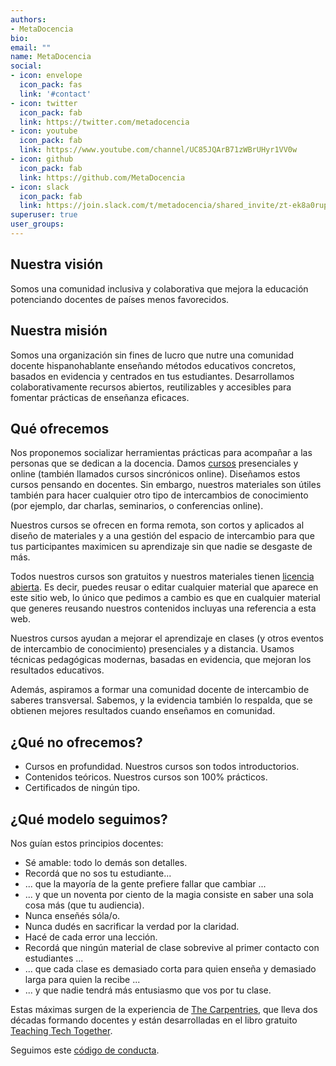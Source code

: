```yaml
---
authors:
- MetaDocencia
bio: 
email: ""
name: MetaDocencia
social:
- icon: envelope
  icon_pack: fas
  link: '#contact'
- icon: twitter
  icon_pack: fab
  link: https://twitter.com/metadocencia
- icon: youtube
  icon_pack: fab
  link: https://www.youtube.com/channel/UC85JQArB71zWBrUHyr1VV0w
- icon: github
  icon_pack: fab
  link: https://github.com/MetaDocencia
- icon: slack
  icon_pack: fab
  link: https://join.slack.com/t/metadocencia/shared_invite/zt-ek8a0rup-MQB_5qUKhr9zIGKQAUImXA
superuser: true
user_groups:
---
```


## Nuestra visión 

Somos una comunidad inclusiva y colaborativa que mejora la educación potenciando docentes de países menos favorecidos.

## Nuestra misión 

Somos una organización sin fines de lucro que nutre una comunidad docente hispanohablante enseñando métodos educativos concretos, basados en evidencia y centrados en tus estudiantes. Desarrollamos colaborativamente recursos abiertos, reutilizables y accesibles para fomentar prácticas de enseñanza eficaces.

## Qué ofrecemos

Nos proponemos socializar herramientas prácticas para acompañar a las personas que se dedican a la docencia. Damos [cursos](/cursos) presenciales y online (también llamados cursos sincrónicos online). Diseñamos estos cursos pensando en docentes. Sin embargo, nuestros materiales son útiles también para hacer cualquier otro tipo de intercambios de conocimiento (por ejemplo, dar charlas, seminarios, o conferencias online).

Nuestros cursos se ofrecen en forma remota, son cortos y aplicados al diseño de materiales y a una gestión del espacio de intercambio para que tus participantes maximicen su aprendizaje sin que nadie se desgaste de más. 

Todos nuestros cursos son gratuitos y nuestros materiales tienen [licencia abierta](https://metadocencia.netlify.com/terms/). Es decir, puedes reusar o editar cualquier material que aparece en este sitio web, lo único que pedimos a cambio es que en cualquier material que generes reusando nuestros contenidos incluyas una referencia a esta web.

Nuestros cursos ayudan a mejorar el aprendizaje en clases (y otros eventos de intercambio de conocimiento) presenciales y a distancia. Usamos técnicas pedagógicas modernas, basadas en evidencia, que mejoran los resultados educativos. 

Además, aspiramos a formar una comunidad docente de intercambio de saberes transversal. Sabemos, y la evidencia también lo respalda, que se obtienen mejores resultados cuando enseñamos en comunidad.

## ¿Qué **no** ofrecemos?

* Cursos en profundidad. Nuestros cursos son todos introductorios.
* Contenidos teóricos. Nuestros cursos son 100% prácticos.
* Certificados de ningún tipo.

## ¿Qué modelo seguimos?

Nos guían estos principios docentes:

* Sé amable: todo lo demás son detalles.
* Recordá que no sos tu estudiante...
* ... que la mayoría de la gente prefiere fallar que cambiar ...
* ... y que un noventa por ciento de la magia consiste en saber una sola cosa más (que tu audiencia).
* Nunca enseñés sóla/o.
* Nunca dudés en sacrificar la verdad por la claridad.
* Hacé de cada error una lección.
* Recordá que ningún material de clase sobrevive al primer contacto con estudiantes ...
* ... que cada clase es demasiado corta para quien enseña y demasiado larga para quien la recibe ...
* ... y que nadie tendrá más entusiasmo que vos por tu clase.

Estas máximas surgen de la experiencia de [The Carpentries](https://carpentries.org), que lleva dos décadas formando docentes y están desarrolladas en el libro gratuito [Teaching Tech Together](https://teachtogether.tech/).

Seguimos este [código de conducta](https://metadocencia.netlify.com/cdc/).
